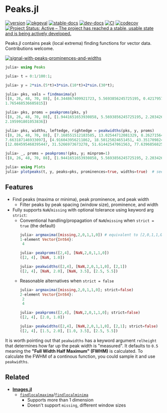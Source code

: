 # Peaks.jl

[![version](https://juliahub.com/docs/Peaks/version.svg)](https://juliahub.com/ui/Packages/Peaks/3TWUM)
[![pkgeval](https://juliahub.com/docs/Peaks/pkgeval.svg)](https://juliahub.com/ui/Packages/Peaks/3TWUM)
[![stable-docs](https://img.shields.io/badge/docs-stable-blue.svg)](https://halleysfifthinc.github.io/Peaks.jl/stable)
[![dev-docs](https://img.shields.io/badge/docs-dev-blue.svg)](https://halleysfifthinc.github.io/Peaks.jl/dev)
[![CI](https://github.com/halleysfifthinc/Peaks.jl/actions/workflows/CI.yml/badge.svg)](https://github.com/halleysfifthinc/Peaks.jl/actions/workflows/CI.yml)
[![codecov](https://codecov.io/gh/halleysfifthinc/Peaks.jl/branch/master/graph/badge.svg)](https://codecov.io/gh/halleysfifthinc/Peaks.jl)
[![Project Status: Active – The project has reached a stable, usable state and is being actively developed.](https://www.repostatus.org/badges/latest/active.svg)](https://www.repostatus.org/#active)

Peaks.jl contains peak (local extrema) finding functions for vector data. Contributions welcome.

[![signal-with-peaks-prominences-and-widths](docs/src/assets/images/maxima_prom_width.png)](#)

```julia
julia> using Peaks

julia> t = 0:1/100:1;

julia> y = 2*sin.(5*t)+3*sin.(10*t)+2*sin.(30*t);

julia> pks, vals = findmaxima(y)
([8, 26, 48, 70, 88], [4.344867409921723, 5.5693856245725195, 0.42179571038522123, 3.050541716751975,
1.765468536605815])

julia> pks, proms = peakproms(pks, y)
([8, 26, 48, 70, 88], [1.9441651653930858, 5.5693856245725195, 2.203426259167901, 6.0957723300230855,
2.195991801053836])

julia> pks, widths, leftedge, rightedge = peakwidths(pks, y, proms)
([8, 26, 48, 70, 88], [7.168551512183585, 13.02544712081329, 8.262715646139178, 13.80559202119737,
7.663187146933097], [4.916043956211862, 18.50125024651451, 43.35170982447645, 63.83409366134414, 84.28425741824285],
[12.084595468395447, 31.5266973673278, 51.61442547061563, 77.63968568254151, 91.94744456517594])

julia> _, proms = peakproms!(pks, y; minprom=1)
([8, 26, 48, 70, 88], [1.9441651653930858, 5.5693856245725195, 2.203426259167901, 6.0957723300230855, 2.195991801053836])

julia> using Plots
julia> plotpeaks(t, y, peaks=pks, prominences=true, widths=true)  # see above plot for result
```

## Features

- Find peaks (maxima or minima), peak prominence, and peak width
    - Filter peaks by peak spacing (window size), prominence, and width
- Fully supports `NaN`/`missing` with optional tolerance using keyword arg `strict`:
    - Conventional handling/propagation of `NaN`/`missing` when `strict = true` (the default)
      ```julia
      julia> argmaxima([missing,2,0,1,1,0]) # equivalent to [2,0,1,1,0]
      1-element Vector{Int64}:
       4

      julia> peakproms([2,4], [NaN,2,0,1,1,0])
      ([2, 4], [NaN, 1.0])

      julia> peakwidths([2,4], [NaN,2,0,1,1,0], [2,1])
      ([2, 4], [NaN, 2.0], [NaN, 3.5], [2.5, 5.5])
      ```
    - Reasonable alternatives when `strict = false`
      ```julia
      julia> argmaxima([missing,2,0,1,1,0]; strict=false)
      2-element Vector{Int64}:
       2
       4

      julia> peakproms([2,4], [NaN,2,0,1,1,0]; strict=false)
      ([2, 4], [2.0, 1.0])

      julia> peakwidths([2,4], [NaN,2,0,1,1,0], [2,1]; strict=false)
      ([2, 4], [1.5, 2.0], [1.0, 3.5], [2.5, 5.5])
      ```

It is worth pointing out that `peakwidths` has a keyword argument `relheight` that determines how far up 
the peak width is "measured". It defaults to `0.5` meaning the **"Full Width Half Maximum" (FWHM)** is calculated. 
To calculate the FWHM of a continous function, you could sample it and use `peakwidths`.

## Related

- [**Images.jl**](https://github.com/JuliaImages/Images.jl)
  - [`findlocalmaxima`](https://juliaimages.org/stable/function_reference/#Images.findlocalmaxima)/[`findlocalminima`](https://juliaimages.org/stable/function_reference/#Images.findlocalminima)
    - Supports more than 1 dimension
    - Doesn't support `missing`, different window sizes
